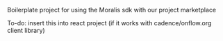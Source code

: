 Boilerplate project for using the Moralis sdk with our project marketplace

To-do: insert this into react project (if it works with cadence/onflow.org client library)